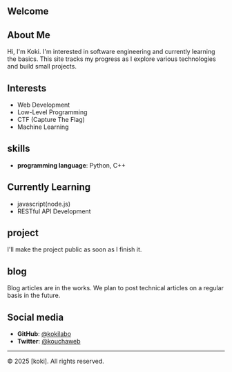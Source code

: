 ## Welcome

## About Me
Hi, I'm Koki. I'm interested in software engineering and currently learning the basics. This site tracks my progress as I explore various technologies and build small projects.

## Interests
- Web Development
- Low-Level Programming
- CTF (Capture The Flag)
- Machine Learning


## skills
- **programming language**: Python, C++
  
## Currently Learning
- javascript(node.js)
- RESTful API Development

## project
I'll make the project public as soon as I finish it.

## blog
Blog articles are in the works. We plan to post technical articles on a regular basis in the future.

## Social media
- **GitHub**: [@kokilabo](https://github.com/kokilabo)
- **Twitter**: [@kouchaweb](https://x.com/kouchaweb)

---

<footer>
  <p>&copy; 2025 [koki]. All rights reserved.</p>
</footer>
